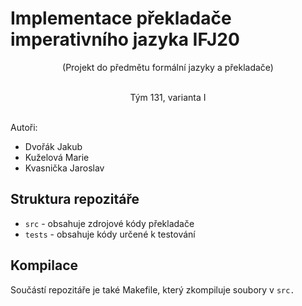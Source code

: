 #  Implementace překladače imperativního jazyka IFJ20

<p align="center">
 (Projekt do předmětu formální jazyky a překladače)
  <br><br>
</p>

<p align="center">
 Tým 131, varianta I
  <br><br>
</p>

Autoři:
* Dvořák Jakub
* Kuželová Marie
* Kvasnička Jaroslav

## Struktura repozitáře
* ```src``` - obsahuje zdrojové kódy překladače
* ```tests``` - obsahuje kódy určené k testování

## Kompilace

Součástí repozitáře je také Makefile, který zkompiluje soubory v ```src.```